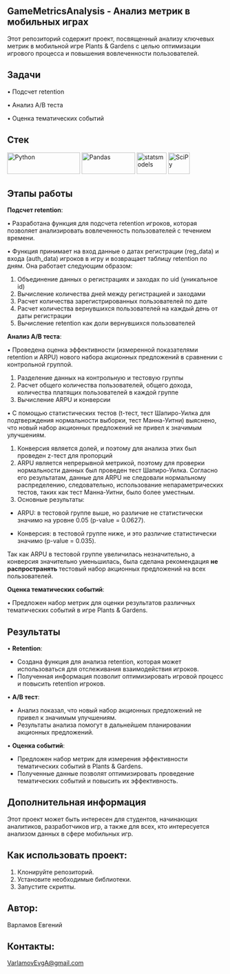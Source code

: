 ## GameMetricsAnalysis - Анализ метрик в мобильных играх

Этот репозиторий содержит проект, посвященный анализу ключевых метрик в мобильной игре Plants & Gardens с целью оптимизации игрового процесса и повышения вовлеченности пользователей.

## Задачи

• Подсчет retention

• Анализ A/B теста

• Оценка тематических событий

## Стек

<p float="left">
  <img alt="Python" height="50" src="https://upload.wikimedia.org/wikipedia/commons/thumb/f/f8/Python_logo_and_wordmark.svg/486px-Python_logo_and_wordmark.svg.png" width="169" />
  <img alt="Pandas" height="50" src="https://upload.wikimedia.org/wikipedia/commons/thumb/e/ed/Pandas_logo.svg/512px-Pandas_logo.svg.png?20200209204934" width="124" />
  <img alt="statsmodels" height="50" src="https://www.statsmodels.org/stable/_images/statsmodels-logo-v2.svg" width="69" />
  <img alt="SciPy" height="50" src="https://encrypted-tbn0.gstatic.com/images?q=tbn:ANd9GcTGnfhZwoeVtV8kGJjOCAyuBBLEWWpC7OFiqQ&s" width="50" /> 
</p>

## Этапы работы

**Подсчет retention**:

• Разработана функция для подсчета retention игроков, которая позволяет анализировать вовлеченность пользователей с течением времени.

• Функция принимает на вход данные о датах регистрации (reg_data) и входа (auth_data) игроков в игру и возвращает таблицу retention по дням. Она работает следующим образом:

1) Объединение данных о регистрациях и заходах по uid (уникальное id)
2) Вычисление количества дней между регистрацией и заходами
3) Расчет количества зарегистрированных пользователей по дате
4) Расчет количества вернувшихся пользователей на каждый день от даты регистрации
5) Вычисление retention как доли вернувшихся пользователей

**Анализ A/B теста**:

• Проведена оценка эффективности (измеренной показателями retention и ARPU) нового набора акционных предложений в сравнении с контрольной группой. 

1) Разделение данных на контрольную и тестовую группы
2) Расчет общего количества пользователей, общего дохода, количества платящих пользователей в каждой группе
3) Вычисление ARPU и конверсии

• С помощью статистических тестов (t-тест, тест Шапиро-Уилка для подтверждения нормальности выборки, тест Манна-Уитни) выяснено, что новый набор акционных предложений не привел к значимым улучшениям. 

1) Конверсия является долей, и поэтому для анализа этих был проведен z-тест для пропорций
2) ARPU является непрерывной метрикой, поэтому для проверки нормальности данных был проведен тест Шапиро-Уилка. Согласно его результатам, данные для ARPU не следовали нормальному распределению, следовательно, использование непараметрических тестов, таких как тест Манна-Уитни, было более уместным.
3) Основные результаты:

- ARPU: в тестовой группе выше, но различие не статистически значимо на уровне 0.05 (p-value = 0.0627).

- Конверсия: в тестовой группе ниже, и это различие статистически значимо (p-value = 0.035).

Так как ARPU в тестовой группе увеличилась незначительно, а конверсия значительно уменьшилась, была сделана рекомендация **не распространять** тестовый набор акционных предложений на всех пользователей.

**Оценка тематических событий**:

• Предложен набор метрик для оценки результатов различных тематических событий в игре Plants & Gardens.

## Результаты

• **Retention**: 
  * Создана функция для анализа retention, которая может использоваться для отслеживания взаимодействия игроков. 
  * Полученная информация позволит оптимизировать игровой процесс и повысить retention игроков.

• **A/B тест**: 
  * Анализ показал, что новый набор акционных предложений не привел к значимым улучшениям. 
  * Результаты анализа помогут в дальнейшем планировании акционных предложений.

• **Оценка событий**: 
  * Предложен набор метрик для измерения эффективности тематических событий в Plants & Gardens.
  * Полученные данные позволят оптимизировать проведение тематических событий и повысить их эффективность.

## Дополнительная информация

Этот проект может быть интересен для студентов, начинающих аналитиков, разработчиков игр, а также для всех, кто интересуется анализом данных в сфере мобильных игр. 

## Как использовать проект:

1. Клонируйте репозиторий.
2. Установите необходимые библиотеки.
3. Запустите скрипты.


## Автор: 

Варламов Евгений

## Контакты: 

VarlamovEvgA@gmail.com

